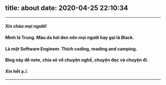 title: about
date: 2020-04-25 22:10:34
---
---
####  Xin chào mọi người!
####  Mình là Trung. Màu da hơi đen nên mọi người hay gọi là Black.
####  Là một Software Engineer. Thích coding, reading and camping.
####  Blog này để note, chia sẻ về chuyện nghề, chuyện đọc và chuyện đi. 
####  Xin hết ạ./.
---
